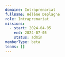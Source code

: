 ```yaml
---
domaine: Intraprenariat
fullname: Hélène Deplagne
role: Intraprenariat
missions:
  - start: 2024-04-05
    end: 2024-07-05
    status: admin
memberType: beta
teams: []
---
```

